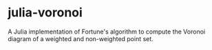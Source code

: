 # julia-voronoi
A Julia implementation of Fortune's algorithm to compute the Voronoi diagram of a weighted and non-weighted point set.
